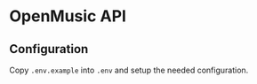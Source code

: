# OpenMusic API

## Configuration

Copy `.env.example` into `.env` and setup the needed configuration.
